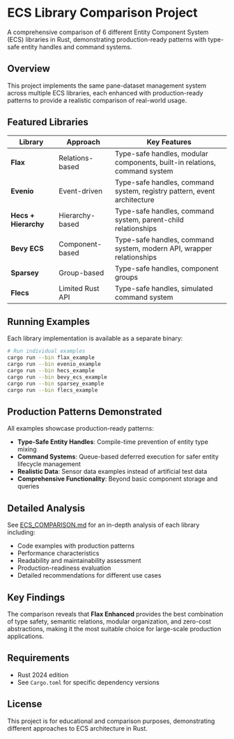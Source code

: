 # ECS Library Comparison Project

A comprehensive comparison of 6 different Entity Component System (ECS) libraries in Rust, demonstrating production-ready patterns with type-safe entity handles and command systems.

## Overview

This project implements the same pane-dataset management system across multiple ECS libraries, each enhanced with production-ready patterns to provide a realistic comparison of real-world usage.

## Featured Libraries

| Library | Approach | Key Features |
|---------|----------|--------------|
| **Flax** | Relations-based | Type-safe handles, modular components, built-in relations, command system |
| **Evenio** | Event-driven | Type-safe handles, command system, registry pattern, event architecture |
| **Hecs + Hierarchy** | Hierarchy-based | Type-safe handles, command system, parent-child relationships |
| **Bevy ECS** | Component-based | Type-safe handles, command system, modern API, wrapper relationships |
| **Sparsey** | Group-based | Type-safe handles, component groups |
| **Flecs** | Limited Rust API | Type-safe handles, simulated command system |

## Running Examples

Each library implementation is available as a separate binary:

```bash
# Run individual examples
cargo run --bin flax_example
cargo run --bin evenio_example  
cargo run --bin hecs_example
cargo run --bin bevy_ecs_example
cargo run --bin sparsey_example
cargo run --bin flecs_example
```

## Production Patterns Demonstrated

All examples showcase production-ready patterns:

- **Type-Safe Entity Handles**: Compile-time prevention of entity type mixing
- **Command Systems**: Queue-based deferred execution for safer entity lifecycle management
- **Realistic Data**: Sensor data examples instead of artificial test data
- **Comprehensive Functionality**: Beyond basic component storage and queries

## Detailed Analysis

See [ECS_COMPARISON.md](ECS_COMPARISON.md) for an in-depth analysis of each library including:

- Code examples with production patterns
- Performance characteristics
- Readability and maintainability assessment
- Production-readiness evaluation
- Detailed recommendations for different use cases

## Key Findings

The comparison reveals that **Flax Enhanced** provides the best combination of type safety, semantic relations, modular organization, and zero-cost abstractions, making it the most suitable choice for large-scale production applications.

## Requirements

- Rust 2024 edition
- See `Cargo.toml` for specific dependency versions

## License

This project is for educational and comparison purposes, demonstrating different approaches to ECS architecture in Rust.